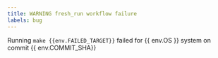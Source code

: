 ```yaml
---
title: WARNING fresh_run workflow failure 
labels: bug
---
```

Running `make {{env.FAILED_TARGET}}` failed for {{ env.OS }} system on commit {{ env.COMMIT_SHA}}

